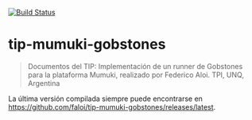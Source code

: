 [![Build Status](https://travis-ci.org/faloi/tip-mumuki-gobstones.svg?branch=master)](https://travis-ci.org/faloi/tip-mumuki-gobstones)

# tip-mumuki-gobstones
> Documentos del TIP: Implementación de un runner de Gobstones para la plataforma Mumuki, realizado por Federico Aloi. TPI, UNQ, Argentina

La última versión compilada siempre puede encontrarse en https://github.com/faloi/tip-mumuki-gobstones/releases/latest.
